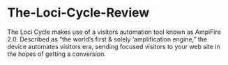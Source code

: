 # The-Loci-Cycle-Review
The Loci Cycle makes use of a visitors automation tool known as AmpiFire 2.0. Described as “the world’s first &amp; solely ‘amplification engine,” the device automates visitors era, sending focused visitors to your web site in the hopes of getting a conversion.
